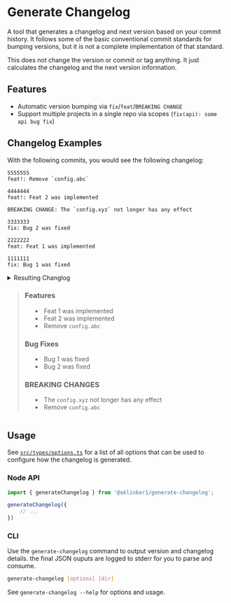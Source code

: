 # Generate Changelog 

A tool that generates a changelog and next version based on your commit history. It follows some of the basic conventional commit standards for bumping versions, but it is not a complete implementation of that standard.

This does not change the version or commit or tag anything. It just calculates the changelog and the next version information.

## Features

- Automatic version bumping via `fix`/`feat`/`BREAKING CHANGE`
- Support multiple projects in a single repo via scopes (`fix(api): some api bug fix`)

## Changelog Examples

With the following commits, you would see the following changelog:

```text
5555555
feat!: Remove `config.abc`

4444444
feat!: Feat 2 was implemented

BREAKING CHANGE: The `config.xyz` not longer has any effect

3333333
fix: Bug 2 was fixed

2222222
feat: Feat 1 was implemented

1111111
fix: Bug 1 was fixed
```

<details>
<summary>Resulting Changlog</sumamry>

> ### Features
> 
> - Feat 1 was implemented
> - Feat 2 was implemented
> - Remove `config.abc`
> 
> ### Bug Fixes
>
> - Bug 1 was fixed
> - Bug 2 was fixed
> 
> ### BREAKING CHANGES
> 
> - The `config.xyz` not longer has any effect
> - Remove `config.abc`

</details>

## Usage

See [`src/types/options.ts`](./src/types/options.ts) for a list of all options that can be used to configure how the changelog is generated.

### Node API

```ts
import { generateChangelog } from '@aklinker1/generate-changelog';

generateChangelog({
    // ...
})
```

### CLI

Use the `generate-changelog` command to output version and changelog details. the final JSON ouputs are logged to stderr for you to parse and consume.

```bash
generate-changelog [options] [dir]
```

See `generate-changelog --help` for options and usage.
